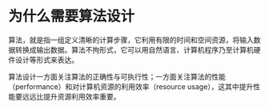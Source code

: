 # 为什么需要算法设计

算法，就是指一组定义清晰的计算步骤，它利用有限的时间和空间资源，将输入数据转换成输出数据。算法不拘形式，它可以用自然语言、计算机程序乃至计算机硬件设计等形式来表达。

算法设计一方面关注算法的正确性与可执行性；一方面关注算法的性能（performance）和对计算机资源的利用效率（resource usage），这其中提升性能要远远比提升资源利用效率重要。


